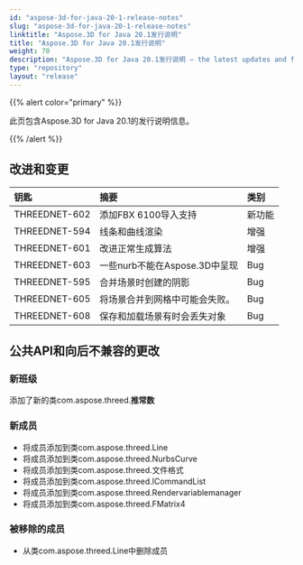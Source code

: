 ```yaml
---
id: "aspose-3d-for-java-20-1-release-notes"
slug: "aspose-3d-for-java-20-1-release-notes"
linktitle: "Aspose.3D for Java 20.1发行说明"
title: "Aspose.3D for Java 20.1发行说明"
weight: 70
description: "Aspose.3D for Java 20.1发行说明 – the latest updates and fixes."
type: "repository"
layout: "release"
---
```

{{% alert color="primary" %}} 

此页包含Aspose.3D for Java 20.1的发行说明信息。

{{% /alert %}} 
## **改进和变更**

|**钥匙**|**摘要**|**类别**|
|:- |:- |:- |
|THREEDNET-602|添加FBX 6100导入支持|新功能|
|THREEDNET-594|线条和曲线渲染|增强|
|THREEDNET-601|改进正常生成算法|增强|
|THREEDNET-603|一些nurb不能在Aspose.3D中呈现|Bug|
|THREEDNET-595|合并场景时创建的阴影|Bug|
|THREEDNET-605|将场景合并到网格中可能会失败。|Bug|
|THREEDNET-608|保存和加载场景有时会丢失对象|Bug|
## **公共API和向后不兼容的更改**
### **新班级**
添加了新的类com.aspose.threed.**推常数**
### **新成员**
- 将成员添加到类com.aspose.threed.Line
- 将成员添加到类com.aspose.threed.NurbsCurve
- 将成员添加到类com.aspose.threed.文件格式
- 将成员添加到类com.aspose.threed.ICommandList
- 将成员添加到类com.aspose.threed.Rendervariablemanager
- 将成员添加到类com.aspose.threed.FMatrix4
### **被移除的成员**
- 从类com.aspose.threed.Line中删除成员
